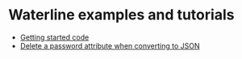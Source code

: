 # Waterline examples and tutorials

* [Getting started code](src/getting-started.js)
* [Delete a password attribute when converting to JSON](src/delete-password-json.js)
